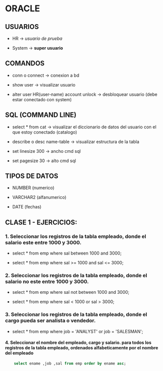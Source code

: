 # ORACLE

## USUARIOS

- HR -> *usuario de prueba*

- System -> **super usuario**

## COMANDOS 

- conn o connect -> conexion a bd

- show user -> visualizar usuario

- alter user HR(user-name) account unlock -> desbloquear usuario (debe estar conectado con system)

## SQL (COMMAND LINE)

- select * from cat -> visualizar el diccionario de datos del usuario con el que estoy conectado (catalogo)

- describe o desc name-table -> visualizar estructura de la tabla

- set linesize 300 -> ancho cmd sql

- set pagesize 30 -> alto cmd sql

## TIPOS DE DATOS 

- NUMBER (numerico)

- VARCHAR2 (alfanumerico)

- DATE (fechas)

## CLASE 1 - EJERCICIOS:

### 1. Seleccionar los registros de la tabla empleado, donde el salario este entre 1000 y 3000.

- select *
from emp
where sal between 1000 and 3000;

- select *
from emp
where sal >= 1000
and sal <= 3000;

### 2. Seleccionar los registros de la tabla empleado, donde el salario no este entre 1000 y 3000.

- select *
from emp
where sal not between 1000 and 3000;

- select *
from emp
where sal < 1000
or sal > 3000;

### 3. Seleccionar los registros de la tabla empleado, donde el cargo pueda ser analista o vendedor.

- select * 
from emp 
where job  = 'ANALYST' 
or job = 'SALESMAN';

#### 4. Seleccionar el nombre del empleado, cargo y salario. para todos los registros de la tabla empleado, ordenados alfabeticamente por el nombre del empleado

```SQL 
	select ename ,job ,sal from emp order by ename asc; 
  ```


